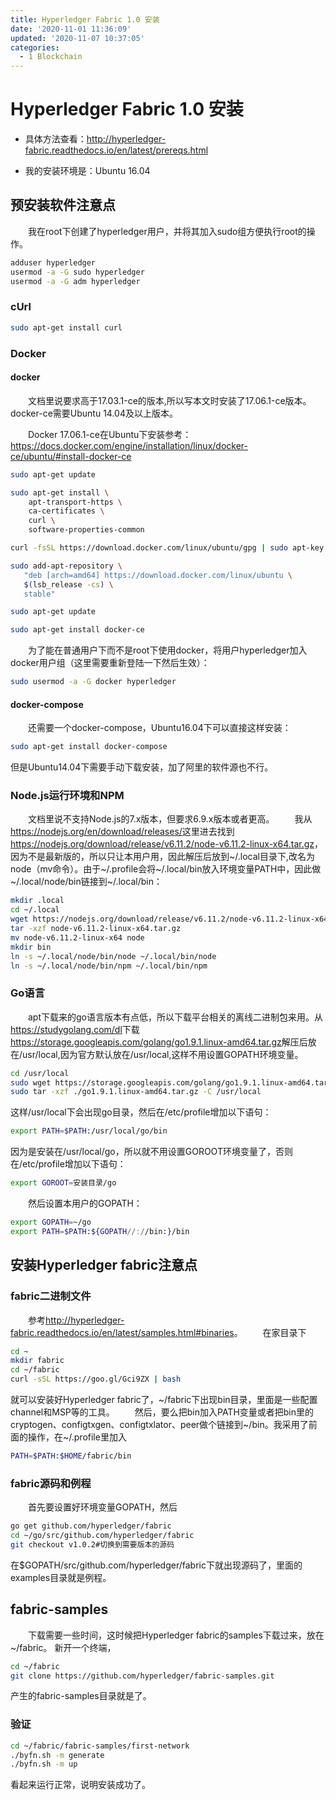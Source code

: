 ```yaml
---
title: Hyperledger Fabric 1.0 安装
date: '2020-11-01 11:36:09'
updated: '2020-11-07 10:37:05'
categories:
  - 1 Blockchain
---
```

# Hyperledger Fabric 1.0 安装
* 具体方法查看：http://hyperledger-fabric.readthedocs.io/en/latest/prereqs.html

* 我的安装环境是：Ubuntu 16.04

## 预安装软件注意点
&emsp;&emsp;我在root下创建了hyperledger用户，并将其加入sudo组方便执行root的操作。

```sh
adduser hyperledger
usermod -a -G sudo hyperledger
usermod -a -G adm hyperledger
```
### cUrl

```sh
sudo apt-get install curl
```

### Docker

#### docker

&emsp;&emsp;文档里说要求高于17.03.1-ce的版本,所以写本文时安装了17.06.1-ce版本。docker-ce需要Ubuntu 14.04及以上版本。

&emsp;&emsp;Docker 17.06.1-ce在Ubuntu下安装参考：<https://docs.docker.com/engine/installation/linux/docker-ce/ubuntu/#install-docker-ce>

```sh
sudo apt-get update
```
```sh
sudo apt-get install \
    apt-transport-https \
    ca-certificates \
    curl \
    software-properties-common
```
```sh
curl -fsSL https://download.docker.com/linux/ubuntu/gpg | sudo apt-key add -
```
```sh
sudo add-apt-repository \
   "deb [arch=amd64] https://download.docker.com/linux/ubuntu \
   $(lsb_release -cs) \
   stable"
```
```sh
sudo apt-get update
```
```sh
sudo apt-get install docker-ce
```
&emsp;&emsp;为了能在普通用户下而不是root下使用docker，将用户hyperledger加入docker用户组（这里需要重新登陆一下然后生效）：

```sh
sudo usermod -a -G docker hyperledger
```
#### docker-compose
&emsp;&emsp;还需要一个docker-compose，Ubuntu16.04下可以直接这样安装：

```sh
sudo apt-get install docker-compose
```
但是Ubuntu14.04下需要手动下载安装，加了阿里的软件源也不行。
### Node.js运行环境和NPM
&emsp;&emsp;文档里说不支持Node.js的7.x版本，但要求6.9.x版本或者更高。
&emsp;&emsp;我从<https://nodejs.org/en/download/releases/>这里进去找到<https://nodejs.org/download/release/v6.11.2/node-v6.11.2-linux-x64.tar.gz>，因为不是最新版的，所以只让本用户用，因此解压后放到~/.local目录下,改名为node（mv命令）。由于~/.profile会将~/.local/bin放入环境变量PATH中，因此做~/.local/node/bin链接到~/.local/bin：

```sh
mkdir .local
cd ~/.local
wget https://nodejs.org/download/release/v6.11.2/node-v6.11.2-linux-x64.tar.gz
tar -xzf node-v6.11.2-linux-x64.tar.gz
mv node-v6.11.2-linux-x64 node
mkdir bin
ln -s ~/.local/node/bin/node ~/.local/bin/node
ln -s ~/.local/node/bin/npm ~/.local/bin/npm
```
### Go语言
&emsp;&emsp;apt下载来的go语言版本有点低，所以下载平台相关的离线二进制包来用。从<https://studygolang.com/dl>下载<https://storage.googleapis.com/golang/go1.9.1.linux-amd64.tar.gz>解压后放在/usr/local,因为官方默认放在/usr/local,这样不用设置GOPATH环境变量。

```sh
cd /usr/local
sudo wget https://storage.googleapis.com/golang/go1.9.1.linux-amd64.tar.gz
sudo tar -xzf ./go1.9.1.linux-amd64.tar.gz -C /usr/local
```
这样/usr/local下会出现go目录，然后在/etc/profile增加以下语句：

```sh
export PATH=$PATH:/usr/local/go/bin
```
因为是安装在/usr/local/go，所以就不用设置GOROOT环境变量了，否则在/etc/profile增加以下语句：

```sh
export GOROOT=安装目录/go
```
&emsp;&emsp;然后设置本用户的GOPATH：

```sh
export GOPATH=~/go
export PATH=$PATH:${GOPATH//://bin:}/bin
```

## 安装Hyperledger fabric注意点

### fabric二进制文件

&emsp;&emsp;参考<http://hyperledger-fabric.readthedocs.io/en/latest/samples.html#binaries>。
&emsp;&emsp;在家目录下

```sh
cd ~
mkdir fabric
cd ~/fabric
curl -sSL https://goo.gl/Gci9ZX | bash
```
就可以安装好Hyperledger fabric了，~/fabric下出现bin目录，里面是一些配置channel和MSP等的工具。
&emsp;&emsp;然后，要么把bin加入PATH变量或者把bin里的cryptogen、configtxgen、configtxlator、peer做个链接到~/bin。我采用了前面的操作，在~/.profile里加入

```sh
PATH=$PATH:$HOME/fabric/bin
```

### fabric源码和例程

&emsp;&emsp;首先要设置好环境变量GOPATH，然后

```sh
go get github.com/hyperledger/fabric
cd ~/go/src/github.com/hyperledger/fabric
git checkout v1.0.2#切换到需要版本的源码
```
在$GOPATH/src/github.com/hyperledger/fabric下就出现源码了，里面的examples目录就是例程。

## fabric-samples
&emsp;&emsp;下载需要一些时间，这时候把Hyperledger fabric的samples下载过来，放在~/fabric。
新开一个终端，

```sh
cd ~/fabric
git clone https://github.com/hyperledger/fabric-samples.git
```
产生的fabric-samples目录就是了。

### 验证

```sh
cd ~/fabric/fabric-samples/first-network
./byfn.sh -m generate
./byfn.sh -m up
```
看起来运行正常，说明安装成功了。
